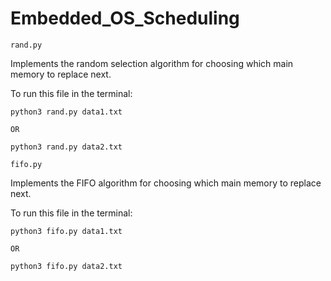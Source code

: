 # Embedded_OS_Scheduling
~~~~~~~~~~~~~~~~~~~~~~~~~~~~~~~~~~~~~~~~~~~~~~~
rand.py
~~~~~~~~~~~~~~~~~~~~~~~~~~~~~~~~~~~~~~~~~~~~~~~
Implements the random selection algorithm for choosing which main memory
to replace next.

To run this file in the terminal:
	
	python3 rand.py data1.txt

	OR

	python3 rand.py data2.txt

~~~~~~~~~~~~~~~~~~~~~~~~~~~~~~~~~~~~~~~~~~~~~~~
fifo.py
~~~~~~~~~~~~~~~~~~~~~~~~~~~~~~~~~~~~~~~~~~~~~~~
Implements the FIFO algorithm for choosing which main memory
to replace next.


To run this file in the terminal:
	
	python3 fifo.py data1.txt

	OR

	python3 fifo.py data2.txt
